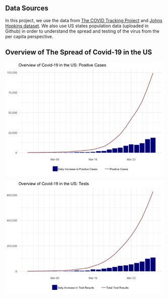Data Sources
------------

In this project, we use the data from [The COVID Tracking
Project](https://covidtracking.com) and [Johns Hopkins
dataset](https://github.com/CSSEGISandData/COVID-19/tree/master/csse_covid_19_data/csse_covid_19_time_series).
We also use US states population data (uploaded in Github) in order to
understand the spread and testing of the virus from the per capita
perspective.

Overview of The Spread of Covid-19 in the US
--------------------------------------------

![](Visualizing-Covid-19-Data_files/figure-markdown_github/unnamed-chunk-3-1.png)

![](Visualizing-Covid-19-Data_files/figure-markdown_github/unnamed-chunk-4-1.png)
